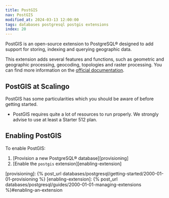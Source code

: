 ```yaml
---
title: PostGIS
nav: PostGIS
modified_at: 2024-03-13 12:00:00
tags: databases postgresql postgis extensions
index: 20
---
```


PostGIS is an open-source extension to PostgreSQL® designed to add support for
storing, indexing and querying geographic data.

This extension adds several features and functions, such as geometric and
geographic processing, geocoding, topologies and raster processing. You can find
more information on the [official documentation][official_doc].


## PostGIS at Scalingo

PostGIS has some particularities which you should be aware of before getting
started.

- PostGIS requires quite a lot of resources to run properly. We strongly advise
  to use at least a Starter 512 plan.


## Enabling PostGIS

To enable PostGIS:
1. [Provision a new PostgreSQL® database][provisioning]
2. [Enable the `postgis` extension][enabling-extension]


[official_doc]: https://postgis.net/documentation/

[provisioning]: {% post_url databases/postgresql/getting-started/2000-01-01-provisioning %}
[enabling-extension]: {% post_url databases/postgresql/guides/2000-01-01-managing-extensions %}#enabling-an-extension
